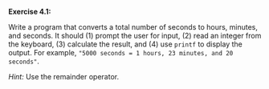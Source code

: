**Exercise 4.1:**

Write a program that converts a total number of seconds to hours, minutes, and seconds.
It should (1) prompt the user for input, (2) read an integer from the keyboard, (3) calculate the result, and (4) use `printf` to display the output.
For example, `"5000 seconds = 1 hours, 23 minutes, and 20 seconds"`.

*Hint:* Use the remainder operator.